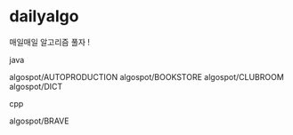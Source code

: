 # dailyalgo

매일매일 알고리즘 풀자 !

java

algospot/AUTOPRODUCTION
algospot/BOOKSTORE
algospot/CLUBROOM
algospot/DICT

cpp

algospot/BRAVE